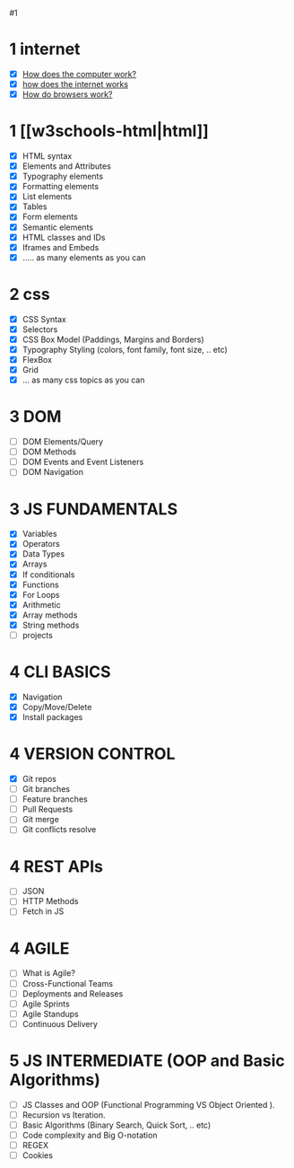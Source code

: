 #1

# 1 internet
- [x] [How does the computer work?](https://www.educative.io/blog/beginners-guide-to-computers-and-programming)
- [x] [how does the internet works](https://web.stanford.edu/class/msande91si/www-spr04/readings/week1/InternetWhitepaper.htm)
- [x] [How do browsers work?](https://www.mozilla.org/en-CA/firefox/browsers/what-is-a-browser/)
# 1 [[w3schools-html|html]]
- [x] HTML syntax
- [x] Elements and Attributes
- [x] Typography elements
- [x] Formatting elements
- [x] List elements
- [x] Tables
- [x] Form elements
- [x] Semantic elements
- [x] HTML classes and IDs
- [x] Iframes and Embeds
- [x] ….. as many elements as you can
# 2 css
- [x] CSS Syntax
- [x] Selectors
- [x] CSS Box Model (Paddings, Margins and Borders)
- [x] Typography Styling (colors, font family, font size, .. etc)
- [x] FlexBox
- [x] Grid
- [x] … as many css topics as you can
# 3 DOM
- [ ] DOM Elements/Query
- [ ] DOM Methods
- [ ] DOM Events and Event Listeners
- [ ] DOM Navigation
# 3 JS FUNDAMENTALS
- [x] Variables
- [x] Operators
- [x] Data Types
- [x] Arrays
- [x] If conditionals
- [x] Functions
- [x] For Loops
- [x] Arithmetic
- [x] Array methods
- [x] String methods
- [ ] projects

# 4 CLI BASICS
- [x] Navigation
- [x] Copy/Move/Delete
- [x] Install packages

# 4 VERSION CONTROL
- [x] Git repos
- [ ] Git branches
- [ ] Feature branches
- [ ] Pull Requests
- [ ] Git merge
- [ ] Git conflicts resolve
# 4 REST APIs
- [ ] JSON
- [ ] HTTP Methods
- [ ] Fetch in JS
# 4 AGILE
- [ ] What is Agile?
- [ ] Cross-Functional Teams
- [ ] Deployments and Releases
- [ ] Agile Sprints
- [ ] Agile Standups
- [ ] Continuous Delivery
# 5 JS INTERMEDIATE (OOP and Basic Algorithms)
- [ ] JS Classes and OOP (Functional Programming VS Object Oriented ).
- [ ] Recursion vs Iteration.
- [ ] Basic Algorithms (Binary Search, Quick Sort, .. etc)
- [ ] Code complexity and Big O-notation
- [ ] REGEX
- [ ] Cookies